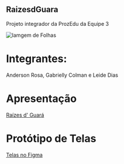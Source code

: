 ## RaizesdGuara
Projeto integrador da ProzEdu da Equipe 3

![Iamgem de Folhas](https://github.com/andersonhrosa/RaizesdGuara/commit/b8e13207130bac68953a2e15a9f3521979dec281)


# Integrantes: 
Anderson Rosa, 
Gabrielly Colman e 
Leide Dias

# Apresentação
[Raízes d' Guará](https://docs.google.com/presentation/d/1bqFE9UTjguwtpjMEDPGXUrAo2WouNxMH/edit#slide=id.p1)

# Protótipo de Telas
[Telas no Figma](https://www.figma.com/design/NP9ixNEGr75sn42NmFswAZ/Projeto-Guara?node-id=1-3&node-type=)
